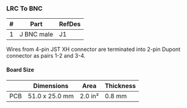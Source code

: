 ### LRC To BNC ###

|  # | Part                                      | RefDes  |
|---:|-------------------------------------------|---------|
|  1 | J BNC male                                | J1      |

Wires from 4-pin JST XH connector are terminated into 2-pin Dupont connector
as pairs 1-2 and 3-4.


#### Board Size ####

|       |      Dimensions | Area    | Thickness |
|-------|-----------------|---------|-----------|
| PCB   |  51.0 x 25.0 mm | 2.0 in² |    0.8 mm |
